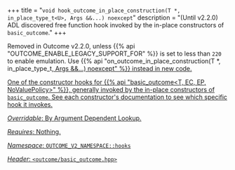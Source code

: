 +++
title = "`void hook_outcome_in_place_construction(T *, in_place_type_t<U>, Args &&...) noexcept`"
description = "(Until v2.2.0) ADL discovered free function hook invoked by the in-place constructors of `basic_outcome`."
+++

Removed in Outcome v2.2.0, unless {{% api "OUTCOME_ENABLE_LEGACY_SUPPORT_FOR" %}} is set to less than `220` to
enable emulation. Use {{% api "on_outcome_in_place_construction(T *, in_place_type_t<U>, Args &&...) noexcept" %}} instead in new code.

One of the constructor hooks for {{% api "basic_outcome<T, EC, EP, NoValuePolicy>" %}}, generally invoked by the in-place constructors of `basic_outcome`. See each constructor's documentation to see which specific hook it invokes.

*Overridable*: By Argument Dependent Lookup.

*Requires*: Nothing.

*Namespace*: `OUTCOME_V2_NAMESPACE::hooks`

*Header*: `<outcome/basic_outcome.hpp>`
